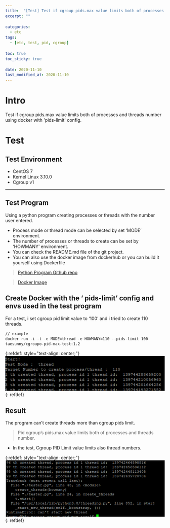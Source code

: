 ```yaml
---
title:  "[Test] Test if cgroup pids.max value limits both of processes and threads number"
excerpt: ""

categories:
  - etc
tags:
  - [etc, test, pid, cgroup]

toc: true
toc_sticky: true
 
date: 2020-11-10
last_modified_at: 2020-11-10
---
```


# Intro

Test if cgroup pids.max value limits both of processes and threads number using docker with 'pids-limit' config.

# Test

## Test Environment

- CentOS 7
- Kernel Linux 3.10.0
- Cgroup v1

---

## Test Program

Using a python program creating processes or threads with the number user entered.

- Process mode or thread mode can be selected by set ‘MODE’ environment.
- The number of processes or threads to create can be set by ‘HOWMANY’ environment.
- You can check the README.md file of the git project.
- You can also use the docker image from dockerhub or you can build it yourself using Dockerfile

> [Python Program Github repo](https://github.com/taesunny/cgroup-pid-max-test)

> [Docker Image](https://hub.docker.com/r/taesunny/cgroup-pid-max-test)


## Create Docker with the ‘ pids-limit’ config and envs used in the test program

For a test, i set cgroup pid limit value to ‘100’ and i tried to create 110 threads.

```
// example
docker run -i -t -e MODE=thread -e HOWMANY=110 --pids-limit 100 taesunny/cgroupo-pid-max-test:1.2
```

{:refdef: style="text-align: center;"}
![test result](/assets/img/etc/2021-01-27-19-00-52.png)
{: refdef}

## Result

The program can’t create threads more than cgroup pids limit.

> Pid cgroup’s pids.max value limits both of processes and threads number.

- In the test, Cgroup PID Limit value limits also thread numbers.

{:refdef: style="text-align: center;"}
![test result](/assets/img/etc/2021-01-27-19-02-57.png)
{: refdef}
